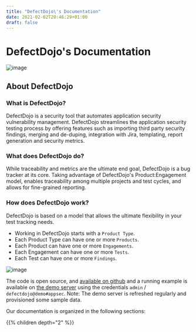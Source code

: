 ```yaml
---
title: "DefectDojo\'s Documentation"
date: 2021-02-02T20:46:29+01:00
draft: false
---
```


# DefectDojo\'s Documentation

![image](images/dashboard.png)

## About DefectDojo

### What is DefectDojo?

DefectDojo is a security tool that automates application
security vulnerability management. DefectDojo streamlines
the application security testing process by offering features such as
importing third party security findings, merging and de-duping,
integration with Jira, templating, report generation and security
metrics.

### What does DefectDojo do?

While traceability and metrics are the ultimate end goal, DefectDojo is
a bug tracker at its core. Taking advantage of DefectDojo\'s
Product:Engagement model, enables traceability among multiple projects
and test cycles, and allows for fine-grained reporting.

### How does DefectDojo work?

DefectDojo is based on a model that allows the ultimate flexibility in
your test tracking needs.

-   Working in DefectDojo starts with a `Product Type`.
-   Each Product Type can have one or more `Products`.
-   Each Product can have one or more `Engagements`.
-   Each Engagement can have one or more `Tests`.
-   Each Test can have one or more `Findings`.

![image](images/DD-Hierarchy.png)

The code is open source, and [available on
github](https://github.com/DefectDojo/django-DefectDojo) and a running
example is available on [the demo server](https://demo.defectdojo.org)
using the credentials `admin` / `defectdojo@demo#appsec`. Note: The demo
server is refreshed regularly and provisioned some sample data.

Our documentation is organized in the following sections:

{{% children depth="2" %}}
